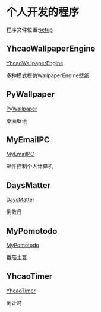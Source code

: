 # 个人开发的程序

程序文件位置:[setup](./setup/)

## YhcaoWallpaperEngine

[YhcaoWallpaperEngine](/YhcaoWallpaperEngine.md)

多种模式模仿WallpaperEngine壁纸

## PyWallpaper

[PyWallpaper](/PyWallpaper.md)

桌面壁纸

## MyEmailPC

[MyEmailPC](/MyEmailPC.md)

邮件控制个人计算机

## DaysMatter

[DaysMatter](/daysmatter.md)

倒数日

## MyPomotodo

[MyPomotodo](/mypomotodo.md)

番茄土豆

## YhcaoTimer

[YhcaoTimer](/YhcaoTimer.md)

倒计时


